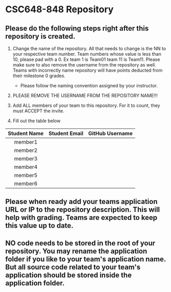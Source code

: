 # CSC648-848 Repository

## Please do the following steps right after this repository is created.
1. Change the name of the repository. All that needs to change is the NN to your respective team number. Team numbers whose value is less than 10, please pad with a 0. Ex team 1 is Team01 team 11 is Team11. Please make sure to also remove the username from the repository as well. Teams with incorrectly name repository will have points deducted from their milestone 0 grades.
      - Please follow the naming convention assigned by your instructor.

1. PLEASE REMOVE THE USERNAME FROM THE REPOSITORY NAME!!!

2. Add ALL members of your team to this repository. For it to count, they must ACCEPT the invite.

3. Fill out the table below


| Student Name | Student Email | GitHub Username |
|    :---:     |     :---:     |     :---:       |
| member1      |               |                 |
| member2      |               |                 |
| member3      |               |                 |
| member4      |               |                 |
| member5      |               |                 |
| member6      |               |                 |

## Please when ready add your teams application URL or IP to the repository description. This will help with grading. Teams are expected to keep this value up to date.

## NO code needs to be stored in the root of your repository. You may rename the application folder if you like to your team's application name. But all source code related to your team's application should be stored inside the application folder.
